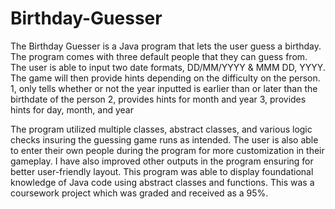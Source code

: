 # Birthday-Guesser

The Birthday Guesser is a Java program that lets the user guess a birthday. The program comes with three default people that they can guess from. The user is able to input two date formats, DD/MM/YYYY & MMM DD, YYYY. The game will then provide hints depending on the difficulty on the person.
1, only tells whether or not the year inputted is earlier than or later than the birthdate of the person
2, provides hints for month and year
3, provides hints for day, month, and year

The program utilized multiple classes, abstract classes, and various logic checks insuring the guessing game runs as intended. The user is also able to enter their own people during the program for more customization in their gameplay. I have also improved other outputs in the program ensuring for better user-friendly layout.
This program was able to display foundational knowledge of Java code using abstract classes and functions. 
This was a coursework project which was graded and received as a 95%.
